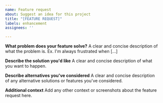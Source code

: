 ```yaml
---
name: Feature request
about: Suggest an idea for this project
title: "[FEATURE REQUEST]"
labels: enhancement
assignees: ''

---
```


**What problem does your feature solve?**
A clear and concise description of what the problem is. Ex. I'm always frustrated when [...]

**Describe the solution you'd like**
A clear and concise description of what you want to happen.

**Describe alternatives you've considered**
A clear and concise description of any alternative solutions or features you've considered.

**Additional context**
Add any other context or screenshots about the feature request here.
